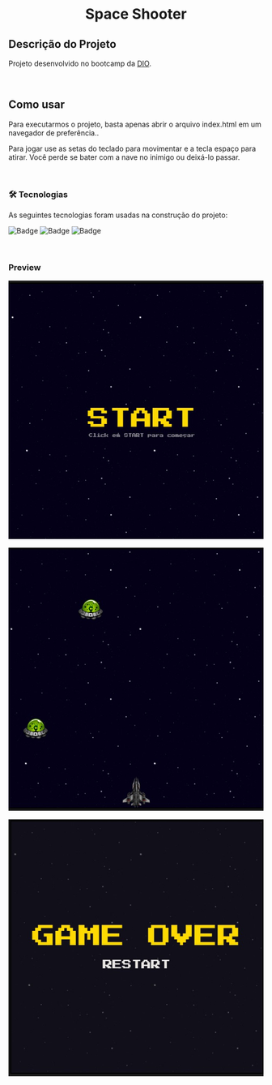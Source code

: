 <h1 align="center">Space Shooter</h1>


## Descrição do Projeto
<p>Projeto desenvolvido no bootcamp da <a href="https://dio.me/">DIO</a>.</p>

</br>

## Como usar
<p>Para executarmos o projeto, basta apenas abrir o arquivo index.html em um navegador de preferência..</p>

<p>Para jogar use as setas do teclado para movimentar e a tecla espaço para atirar. Você perde se bater com a nave no inimigo ou deixá-lo passar. </p>

</br>

### 🛠 Tecnologias

As seguintes tecnologias foram usadas na construção do projeto:

![Badge](https://img.shields.io/badge/HTML5-E34F26?style=for-the-badge&logo=html5&logoColor=white)
![Badge](https://img.shields.io/badge/CSS3-1572B6?style=for-the-badge&logo=css3&logoColor=white)
![Badge](https://img.shields.io/badge/JavaScript-F7DF1E?style=for-the-badge&logo=javascript&logoColor=black)


</br>

### Preview

![Preview](img/preview01.jpg)

![Preview](img/preview02.jpg)

![Preview](img/preview03.jpg)